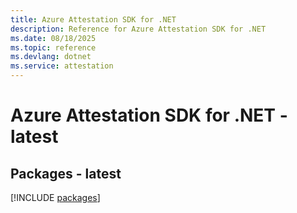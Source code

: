 ```yaml
---
title: Azure Attestation SDK for .NET
description: Reference for Azure Attestation SDK for .NET
ms.date: 08/18/2025
ms.topic: reference
ms.devlang: dotnet
ms.service: attestation
---
```

# Azure Attestation SDK for .NET - latest
## Packages - latest
[!INCLUDE [packages](attestation-index.md)]